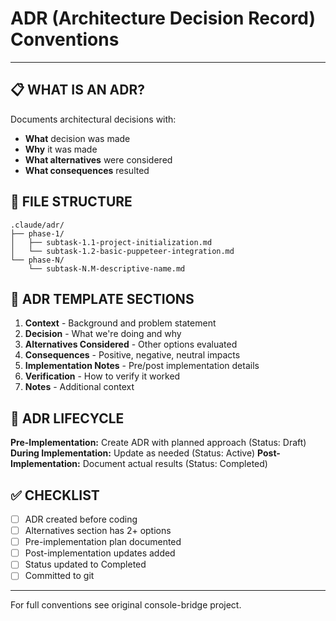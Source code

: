 # ADR (Architecture Decision Record) Conventions

---

## 📋 WHAT IS AN ADR?

Documents architectural decisions with:
- **What** decision was made
- **Why** it was made  
- **What alternatives** were considered
- **What consequences** resulted

## 📁 FILE STRUCTURE

```
.claude/adr/
├── phase-1/
│   ├── subtask-1.1-project-initialization.md
│   └── subtask-1.2-basic-puppeteer-integration.md
└── phase-N/
    └── subtask-N.M-descriptive-name.md
```

## 📝 ADR TEMPLATE SECTIONS

1. **Context** - Background and problem statement
2. **Decision** - What we're doing and why
3. **Alternatives Considered** - Other options evaluated
4. **Consequences** - Positive, negative, neutral impacts
5. **Implementation Notes** - Pre/post implementation details
6. **Verification** - How to verify it worked
7. **Notes** - Additional context

## 🔄 ADR LIFECYCLE

**Pre-Implementation:** Create ADR with planned approach (Status: Draft)
**During Implementation:** Update as needed (Status: Active)
**Post-Implementation:** Document actual results (Status: Completed)

## ✅ CHECKLIST

- [ ] ADR created before coding
- [ ] Alternatives section has 2+ options
- [ ] Pre-implementation plan documented
- [ ] Post-implementation updates added
- [ ] Status updated to Completed
- [ ] Committed to git

---

For full conventions see original console-bridge project.
